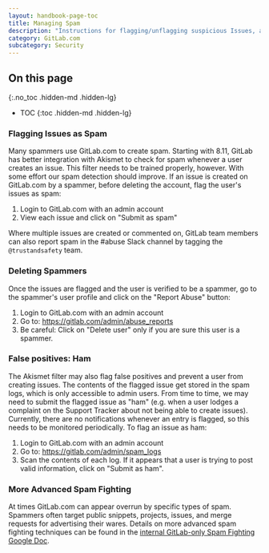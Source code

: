 ```yaml
---
layout: handbook-page-toc
title: Managing Spam
description: "Instructions for flagging/unflagging suspicious Issues, and deleting abusive user accounts on GitLab.com"
category: GitLab.com
subcategory: Security
---
```


## On this page
{:.no_toc .hidden-md .hidden-lg}

- TOC
{:toc .hidden-md .hidden-lg}

### Flagging Issues as Spam

Many spammers use GitLab.com to create spam. Starting with 8.11, GitLab has
better integration with Akismet to check for spam whenever a user creates an
issue. This filter needs to be trained properly, however. With some effort our
spam detection should improve. If an issue is created on GitLab.com by a
spammer, before deleting the account, flag the user's issues as spam:

1. Login to GitLab.com with an admin account
2. View each issue and click on "Submit as spam"

Where multiple issues are created or commented on,
GitLab team members can also report spam in the #abuse Slack channel by tagging the `@trustandsafety` team.

### Deleting Spammers

Once the issues are flagged and the user is verified to be a spammer, go to
the spammer's user profile and click on the "Report Abuse" button:

1. Login to GitLab.com with an admin account
2. Go to: https://gitlab.com/admin/abuse_reports
3. Be careful: Click on "Delete user" only if you are sure this user is a spammer.

### False positives: Ham

The Akismet filter may also flag false positives and prevent a user from
creating issues. The contents of the flagged issue get stored in the spam logs,
which is only accessible to admin users. From time to time, we may need to
submit the flagged issue as "ham" (e.g. when a user lodges a complaint on the
Support Tracker about not being able to create issues). Currently, there are
no notifications whenever an entry is flagged, so this needs to be monitored
periodically. To flag an issue as ham:

1. Login to GitLab.com with an admin account
2. Go to: https://gitlab.com/admin/spam_logs
3. Scan the contents of each log. If it appears that a user is trying to post valid
   information, click on "Submit as ham".

### More Advanced Spam Fighting

At times GitLab.com can appear overrun by specific types of spam. Spammers often
target public snippets, projects, issues, and merge requests for advertising
their wares. Details on more advanced spam fighting techniques can be found in
the [internal GitLab-only Spam Fighting Google Doc](https://drive.google.com/drive/u/0/search?q=%22Spam%20fighting%20runbook%22).
